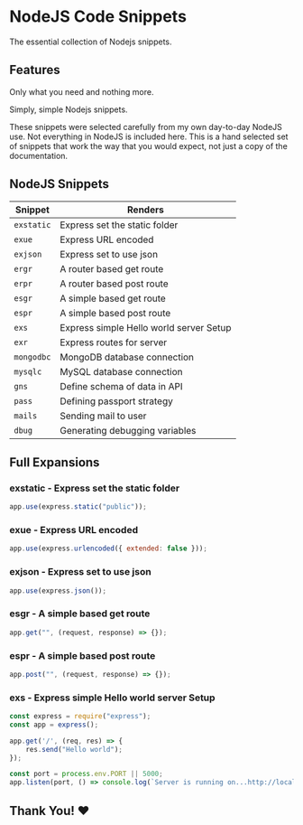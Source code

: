 # NodeJS Code Snippets

The essential collection of Nodejs snippets.

## Features

Only what you need and nothing more.

Simply, simple Nodejs snippets.

These snippets were selected carefully from my own day-to-day NodeJS use. Not
everything in NodeJS is included here. This is a hand selected set of snippets
that work the way that you would expect, not just a copy of the documentation.

## NodeJS Snippets

| Snippet    | Renders                                  |
| ---------- | ---------------------------------------- |
| `exstatic` | Express set the static folder            |
| `exue`     | Express URL encoded                      |
| `exjson`   | Express set to use json                  |
| `ergr`     | A router based get route                 |
| `erpr`     | A router based post route                |
| `esgr`     | A simple based get route                 |
| `espr`     | A simple based post route                |
| `exs`      | Express simple Hello world server Setup  |
| `exr`      | Express routes for server                |
| `mongodbc` | MongoDB database connection              |
| `mysqlc`   | MySQL database connection                |
| `gns`      | Define schema of data in API             |
| `pass`     | Defining passport strategy               |
| `mails`    | Sending mail to user                     |
| `dbug`     | Generating debugging variables           |

## Full Expansions

### exstatic - Express set the static folder

```javascript
app.use(express.static("public"));
```

### exue - Express URL encoded

```javascript
app.use(express.urlencoded({ extended: false }));
```

### exjson - Express set to use json

```javascript
app.use(express.json());
```

### esgr - A simple based get route

```javascript
app.get("", (request, response) => {});
```

### espr - A simple based post route

```javascript
app.post("", (request, response) => {});
```

### exs - Express simple Hello world server Setup

```javascript
const express = require("express");
const app = express();

app.get('/', (req, res) => {
    res.send("Hello world");
});

const port = process.env.PORT || 5000;
app.listen(port, () => console.log(`Server is running on...http://localhost:${port}`));
```

## Thank You! ❤️
